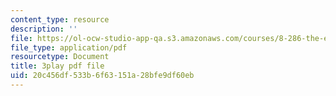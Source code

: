 ```yaml
---
content_type: resource
description: ''
file: https://ol-ocw-studio-app-qa.s3.amazonaws.com/courses/8-286-the-early-universe-fall-2013/20c456df533b6f63151a28bfe9df60eb_6b83DypBeYg.pdf
file_type: application/pdf
resourcetype: Document
title: 3play pdf file
uid: 20c456df-533b-6f63-151a-28bfe9df60eb
---
```

